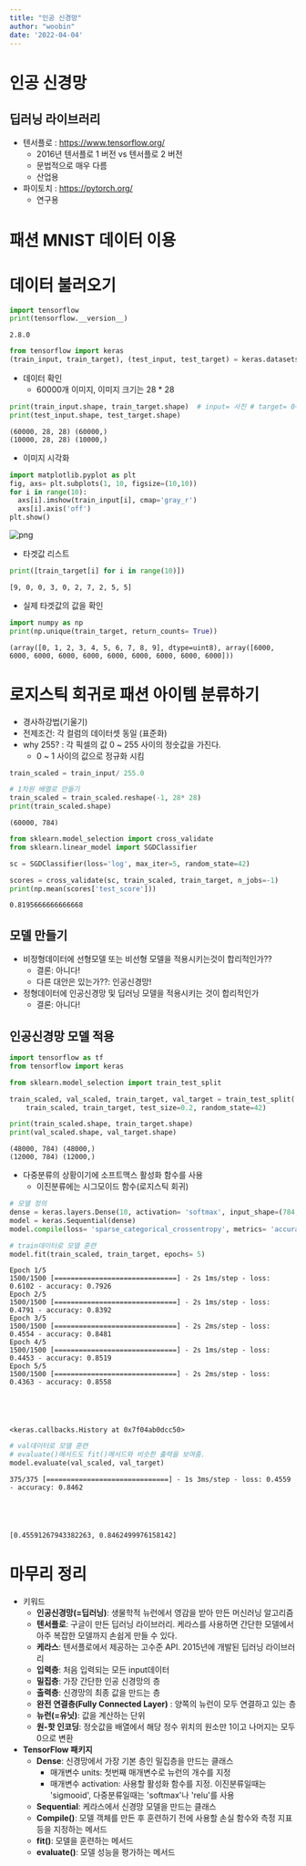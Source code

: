 ```yaml
---
title: "인공 신경망"
author: "woobin"
date: '2022-04-04'
---
```


# 인공 신경망
## 딥러닝 라이브러리
- 텐서플로 : https://www.tensorflow.org/
  - 2016년 텐서플로 1 버전 vs 텐서플로 2 버전
  - 문법적으로 매우 다름
  - 산업용
- 파이토치 : https://pytorch.org/
  - 연구용

# 패션 MNIST 데이터 이용


# 데이터 불러오기


```python
import tensorflow
print(tensorflow.__version__)
```

    2.8.0
    


```python
from tensorflow import keras
(train_input, train_target), (test_input, test_target) = keras.datasets.fashion_mnist.load_data()
```

- 데이터 확인
  - 60000개 이미지, 이미지 크기는 28 * 28


```python
print(train_input.shape, train_target.shape)  # input= 사진 # target= 0~9의 타겟값
print(test_input.shape, test_target.shape)  
```

    (60000, 28, 28) (60000,)
    (10000, 28, 28) (10000,)
    

- 이미지 시각화


```python
import matplotlib.pyplot as plt
fig, axs= plt.subplots(1, 10, figsize=(10,10))
for i in range(10):
  axs[i].imshow(train_input[i], cmap='gray_r')
  axs[i].axis('off')
plt.show()
```


    
![png](/Images/0404_Artificial_Neural_Network/output_8_0.png)
    


- 타겟값 리스트


```python
print([train_target[i] for i in range(10)])
```

    [9, 0, 0, 3, 0, 2, 7, 2, 5, 5]
    

- 실제 타겟값의 값을 확인


```python
import numpy as np
print(np.unique(train_target, return_counts= True))
```

    (array([0, 1, 2, 3, 4, 5, 6, 7, 8, 9], dtype=uint8), array([6000, 6000, 6000, 6000, 6000, 6000, 6000, 6000, 6000, 6000]))
    

# 로지스틱 회귀로 패션 아이템 분류하기
- 경사하강법(기울기)
- 전제조건: 각 컬럼의 데이터셋 동일 (표준화)
- why 255? : 각 픽셀의 값 0 ~ 255 사이의 정숫값을 가진다.
  - 0 ~ 1 사이의 값으로 정규화 시킴


```python
train_scaled = train_input/ 255.0

# 1차원 배열로 만들기
train_scaled = train_scaled.reshape(-1, 28* 28)
print(train_scaled.shape)
```

    (60000, 784)
    


```python
from sklearn.model_selection import cross_validate
from sklearn.linear_model import SGDClassifier

sc = SGDClassifier(loss='log', max_iter=5, random_state=42)

scores = cross_validate(sc, train_scaled, train_target, n_jobs=-1)
print(np.mean(scores['test_score']))
```

    0.8195666666666668
    

## 모델 만들기
- 비정형데이터에 선형모델 또는 비선형 모델을 적용시키는것이 합리적인가??
  - 결론: 아니다!
  - 다른 대안은 있는가??: 인공신경망!
- 정형데이터에 인공신경망 및 딥러닝 모델을 적용시키는 것이 합리적인가
  - 결론: 아니다!

## 인공신경망 모델 적용


```python
import tensorflow as tf
from tensorflow import keras

from sklearn.model_selection import train_test_split

train_scaled, val_scaled, train_target, val_target = train_test_split(
    train_scaled, train_target, test_size=0.2, random_state=42)

print(train_scaled.shape, train_target.shape)
print(val_scaled.shape, val_target.shape)
```

    (48000, 784) (48000,)
    (12000, 784) (12000,)
    

- 다중분류의 상황이기에 소프트맥스 활성화 함수를 사용
  - 이진분류에는 시그모이드 함수(로지스틱 회귀)


```python
# 모델 정의
dense = keras.layers.Dense(10, activation= 'softmax', input_shape=(784, ))
model = keras.Sequential(dense)
model.compile(loss= 'sparse_categorical_crossentropy', metrics= 'accuracy')

# train데이터로 모델 훈련
model.fit(train_scaled, train_target, epochs= 5)
```

    Epoch 1/5
    1500/1500 [==============================] - 2s 1ms/step - loss: 0.6102 - accuracy: 0.7926
    Epoch 2/5
    1500/1500 [==============================] - 2s 1ms/step - loss: 0.4791 - accuracy: 0.8392
    Epoch 3/5
    1500/1500 [==============================] - 2s 2ms/step - loss: 0.4554 - accuracy: 0.8481
    Epoch 4/5
    1500/1500 [==============================] - 2s 1ms/step - loss: 0.4453 - accuracy: 0.8519
    Epoch 5/5
    1500/1500 [==============================] - 2s 2ms/step - loss: 0.4363 - accuracy: 0.8558
    




    <keras.callbacks.History at 0x7f04ab0dcc50>




```python
# val데이터로 모델 훈련
# evaluate()메서드도 fit()메서드와 비슷한 출력을 보여줌.
model.evaluate(val_scaled, val_target)
```

    375/375 [==============================] - 1s 3ms/step - loss: 0.4559 - accuracy: 0.8462
    




    [0.45591267943382263, 0.8462499976158142]



# 마무리 정리
- 키워드
  - **인공신경망(=딥러닝)**: 생물학적 뉴런에서 영감을 받아 만든 머신러닝 알고리즘
  - **텐서플로**: 구글이 만든 딥러닝 라이브러리. 케라스를 사용하면 간단한 모델에서 아주 복잡한 모델까지 손쉽게 만들 수 있다.
  - **케라스**: 텐서플로에서 제공하는 고수준 API. 2015년에 개발된 딥러닝 라이브러리
  - **입력층**: 처음 입력되는 모든 input데이터
  - **밀집층**: 가장 간단한 인공 신경망의 층
  - **출력층**: 신경망의 최종 값을 만드는 층
  - **완전 연결층(Fully Connected Layer)** : 양쪽의 뉴런이 모두 연결하고 있는 층
  - **뉴런(=유닛)**: 값을 계산하는 단위
  - **원-핫 인코딩**: 정숫값을 배열에서 해당 정수 위치의 원소만 1이고 나머지는 모두 0으로 변환
- **TensorFlow 패키지**
  - **Dense**: 신경망에서 가장 기본 층인 밀집층을 만드는 클래스
    - 매개변수 units: 첫번째 매개변수로 뉴런의 개수를 지정
    - 매개변수 activation: 사용할 활성화 함수를 지정. 이진분류일때는 'sigmooid', 다중분류일때는 'softmax'나 'relu'를 사용
  - **Sequential**: 케라스에서 신경망 모델을 만드는 클래스
  - **Compile()**: 모델 객체를 만든 후 훈련하기 전에 사용할 손실 함수와 측정 지표 등을 지정하는 메서드
  - **fit()**: 모델을 훈련하는 메서드
  - **evaluate()**: 모델 성능을 평가하는 메서드
  
